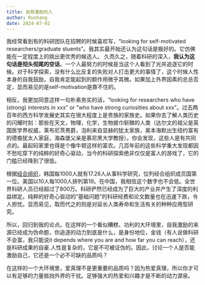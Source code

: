 ```yaml
---
title: 自我激励的人
author: Runhang
date: 2024-07-02
---
```


我经常看到有的科研团队在招聘的时候喜欢写，“looking for self-motivated researchers/graduate stuents”。我其实最开始还认为这句话是极好的。它仿佛能在一定程度上的挑出更优秀的候选人。
久而久之，随着科研的深入，**我认为这句话是彻头彻尾的空话**。一个人最努力的时候是当这个人看到了光并追逐它的时候。对于科学探索，没有什么比反复的失败对人打击更大的事情了，这个时候人性本身的自我鼓励，自我肯定能起到的额作用微乎其微。如果加上外界因素的总总否定，显而易见的是self-motivation是靠不住的。

相反，我更加同意这样一句朴素务实的话，“looking for researchers who have (strong) interests in xxx” or "who have strong curiosities about xxx"。过去两百年的西方科学发展史其实在很大程度上是贵族的家族史。如果你去了解人类历史的闪耀时刻：那些在天文，物理，化学，生物披巾斩棘的人类（达尔文的祖父是英国医学界权威，莱布尼茨男爵，泡利来自显赫的犹太家族，奥本海默出生纽约富有的德裔犹太人家庭，海森堡父亲是慕尼黑大学教授）。你会发现，这些人是有共同点的。最起码家里也得是个像牛顿这样的富农。几百年前的这些科学重大发现都因不愁吃穿下的纯粹的好奇心驱动，当今的科研探索绝非仅仅是富人的游戏了，它的门槛已经降到了很低。

根据[经合组织](https://www.statista.com/statistics/264644/ranking-of-oecd-countries-by-number-of-scientists-and-researchers/)，韩国每1000人就有17.26人从事科学研究，位列经合组织成员国第一位。美国以10人每1000人排列第19。在中国，我相信这个数字也不会低。全世界科研人员已经超过了800万。科研俨然已经成为了巨大的产业并产生了深度的利益绑定。纯粹的好奇心驱动的“基础问题”的科研经费和论文数量也在迅速下跌，令人担忧。显而易见，取而代之的则是对延长人类寿命和生活有关的种种应用型研究。

所以，回归到我的论点。在这样的一个看似糟糕、功利的大环境里，自我激励的来源已经成为伪命题，你追逐的动力到底是什么，是身份地位，金钱（有人说做科研不会富，我只能说it depends where you are and how far you can reach），还是科研成果的自豪.人性是复杂的，它是不可被证伪的。因此，讨论一个人是否能激励自己，它还是一个必不可缺的品质吗？

在这样的一个大环境里，爱真理不是更重要的品质吗？因为热爱真理，所以你才可以有足够的力量抵挡外界的干扰。足够强大的热爱和兴趣才是不断的动力源泉。

